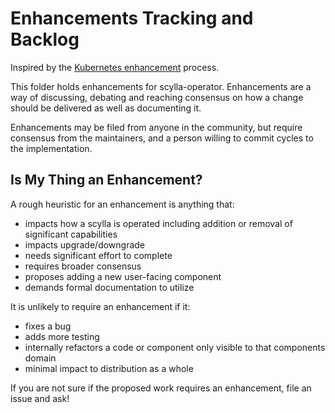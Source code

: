 # Enhancements Tracking and Backlog

Inspired by the [Kubernetes enhancement](https://github.com/kubernetes/enhancements) process.

This folder holds enhancements for scylla-operator. Enhancements are a way of discussing, debating and reaching consensus on how a change should be delivered as well as documenting it. 

Enhancements may be filed from anyone in the community, but require consensus from the maintainers, and a person willing to commit cycles to the implementation.

## Is My Thing an Enhancement?

A rough heuristic for an enhancement is anything that:

- impacts how a scylla is operated including addition or removal of significant
  capabilities
- impacts upgrade/downgrade
- needs significant effort to complete
- requires broader consensus
- proposes adding a new user-facing component
- demands formal documentation to utilize

It is unlikely to require an enhancement if it:

- fixes a bug
- adds more testing
- internally refactors a code or component only visible to that components
  domain
- minimal impact to distribution as a whole

If you are not sure if the proposed work requires an enhancement, file an issue
and ask!
